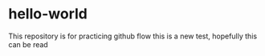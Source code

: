 # hello-world
This repository is for practicing github flow
this is a new test, hopefully this can be read
